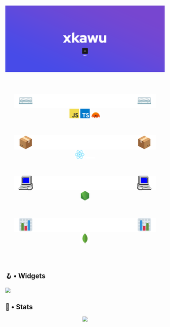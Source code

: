 <a href="https://github.com/xkawu"><img src="https://raw.githubusercontent.com/xkawu/xkawu/main/src/images/banner.png"></a>
<!-- --->
<br>
<br>
<br>
<!-- --->
<div align="center">
	<!-- languages --->
	<a href="https://github.com/xkawu"><img src="https://raw.githubusercontent.com/xkawu/xkawu/main/src/images/subcats/languages.png"></a>
	<div>
		<a title="Javascript" href="https://devdocs.io/javascript/"><img width="30" src="https://raw.githubusercontent.com/xkawu/xkawu/main/src/images/subcats/items/languages/js.png"></a>
		<a title="Typescript" href="https://www.typescriptlang.org/"><img width="30" src="https://raw.githubusercontent.com/xkawu/xkawu/main/src/images/subcats/items/languages/ts.png"></a>
		<a title="Rust" href="https://www.rust-lang.org/"><img width="30" src="https://raw.githubusercontent.com/xkawu/xkawu/main/src/images/subcats/items/languages/rust.png"></a>
	</div>
	<!-- --->
	<br>
	<br>
	<br>
	<!-- frameworks --->
	<a href="https://github.com/xkawu"><img src="https://raw.githubusercontent.com/xkawu/xkawu/main/src/images/subcats/frameworks.png"></a>
	<div>
		<a title="React" href="https://reactjs.org/"><img width="30" src="https://raw.githubusercontent.com/xkawu/xkawu/main/src/images/subcats/items/frameworks/react.png"></a>
		<a title="NextJS" href="https://nextjs.org/"><img width="30" src="https://raw.githubusercontent.com/xkawu/xkawu/main/src/images/subcats/items/frameworks/next.png"></a>
	</div>
 	<!-- --->
	<br>
	<br>
	<br>
	<!-- environments --->
	<a href="https://github.com/xkawu"><img src="https://raw.githubusercontent.com/xkawu/xkawu/main/src/images/subcats/environments.png"></a>
	<div>
		<a title="NodeJS" href="https://nodejs.org/"><img width="30" src="https://raw.githubusercontent.com/xkawu/xkawu/main/src/images/subcats/items/environments/nodejs.png"></a>
	</div>
	<!-- --->
	<br>
	<br>
	<br>
	<!-- databases --->
	<a href="https://github.com/xkawu"><img src="https://raw.githubusercontent.com/xkawu/xkawu/main/src/images/subcats/databases.png"></a>
	<div>
		<a title="MongoDB" href="https://www.mongodb.com/"><img width="30" src="https://raw.githubusercontent.com/xkawu/xkawu/main/src/images/subcats/items/databases/mongodb.png"></a>
	</div>
</div>

<!-- --->
<br>
<br>
<br>
<!-- --->

## 🪝 • Widgets
<a href="https://github.com/xkawu"><img src="https://lanyard.cnrad.dev/api/445718215138607114"></a>

## 🎈 • Stats
<div align="center">
	<a href="https://github.com/xkawu"><img src="https://profile-counter.glitch.me/levraiKawu/count.svg"></a>
</div>
